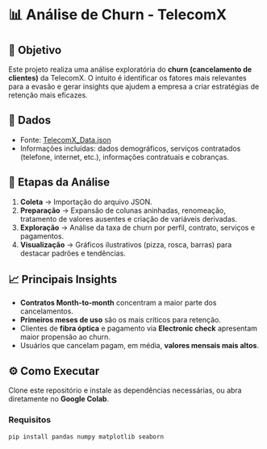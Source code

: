 # 📊 Análise de Churn - TelecomX

## 🎯 Objetivo
Este projeto realiza uma análise exploratória do **churn (cancelamento de clientes)** da TelecomX. O intuito é identificar os fatores mais relevantes para a evasão e gerar insights que ajudem a empresa a criar estratégias de retenção mais eficazes.

## 📂 Dados
- Fonte: [TelecomX_Data.json](https://raw.githubusercontent.com/ingridcristh/challenge2-data-science/refs/heads/main/TelecomX_Data.json)  
- Informações incluídas: dados demográficos, serviços contratados (telefone, internet, etc.), informações contratuais e cobranças.

## 🔎 Etapas da Análise
1. **Coleta** → Importação do arquivo JSON.  
2. **Preparação** → Expansão de colunas aninhadas, renomeação, tratamento de valores ausentes e criação de variáveis derivadas.  
3. **Exploração** → Análise da taxa de churn por perfil, contrato, serviços e pagamentos.  
4. **Visualização** → Gráficos ilustrativos (pizza, rosca, barras) para destacar padrões e tendências.  

## 📈 Principais Insights
- **Contratos Month-to-month** concentram a maior parte dos cancelamentos.  
- **Primeiros meses de uso** são os mais críticos para retenção.  
- Clientes de **fibra óptica** e pagamento via **Electronic check** apresentam maior propensão ao churn.  
- Usuários que cancelam pagam, em média, **valores mensais mais altos**.  

## ⚙️ Como Executar
Clone este repositório e instale as dependências necessárias, ou abra diretamente no **Google Colab**.  

### Requisitos
```bash
pip install pandas numpy matplotlib seaborn

